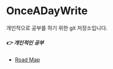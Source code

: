 # OnceADayWrite

개인적으로 공부를 하기 위한 git 저장소입니다.

##### :point_right:  개인적인 공부
 - [Road Map]('./RoadMap/WebDev.md')

